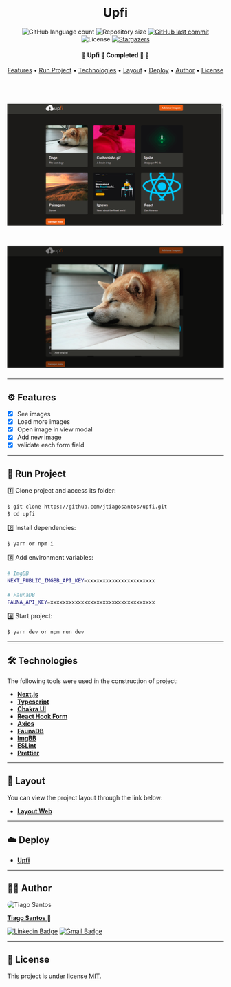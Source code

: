 <h1 align="center">Upfi</h1>

<p align="center">
  <img alt="GitHub language count" src="https://img.shields.io/github/languages/count/jtiagosantos/upfi?color=%green">
  <img alt="Repository size" src="https://img.shields.io/github/repo-size/jtiagosantos/upfi?color=blue">
  <a href="https://github.com/jtiagosantos/upfi/commits/master">
    <img alt="GitHub last commit" src="https://img.shields.io/github/last-commit/jtiagosantos/upfi?color=purple">
  </a>
  <img alt="License" src="https://img.shields.io/badge/license-MIT-brightgreen?color=orange">
   <a href="https://github.com/jtiagosantos/upfi/stargazers">
    <img alt="Stargazers" src="https://img.shields.io/github/stars/jtiagosantos/upfi?style=social">
  </a>
</p>

<h4 align="center">
	🚧 Upfi 💾 Completed 🚀 🚧
</h4>

<p align="center">
  <a href="#-features">Features</a> •
  <a href="#-run-project">Run Project</a> •
  <a href="#-technologies">Technologies</a> •
  <a href="#-layout">Layout</a> •
  <a href="#-deploy">Deploy</a> •
  <a href="#-author">Author</a> •
  <a href="#-license">License</a>
</p>

<br>

<h1 align="center">
    <img alt="ig.news" src=".github/cover-1.png" />
</h1>

<h1 align="center">
    <img alt="ig.news" src=".github/cover-2.png" />
</h1>

<hr />

## ⚙️ Features

- [x] See images
- [x] Load more images
- [x] Open image in view modal
- [x] Add new image
- [x] validate each form field

<hr>

## 🚀 Run Project

1️⃣ Clone project and access its folder:

```bash
$ git clone https://github.com/jtiagosantos/upfi.git
$ cd upfi
```

2️⃣ Install dependencies:

```bash
$ yarn or npm i
```

3️⃣ Add environment variables:

```bash
# ImgBB
NEXT_PUBLIC_IMGBB_API_KEY=xxxxxxxxxxxxxxxxxxxxxx

# FaunaDB
FAUNA_API_KEY=xxxxxxxxxxxxxxxxxxxxxxxxxxxxxxxxxx
```

4️⃣ Start project:

```bash
$ yarn dev or npm run dev
```
<hr>

## 🛠 Technologies

The following tools were used in the construction of project:

- **[Next.js](https://nextjs.org/)**
- **[Typescript](https://www.typescriptlang.org/)**
- **[Chakra UI](https://chakra-ui.com/)**
- **[React Hook Form](https://react-hook-form.com/)**
- **[Axios](https://axios-http.com/docs/api_intro)**
- **[FaunaDB](https://fauna.com/)**
- **[ImgBB](https://api.imgbb.com/)**
- **[ESLint](https://eslint.org/)**
- **[Prettier](https://prettier.io/)**

<hr>

## 🔖 Layout

You can view the project layout through the link below:

- **[Layout Web](https://www.figma.com/file/LwCeVdQxGaaZWwSIbS25pP/Desafio-2-M%C3%B3dulo-4-ReactJS-(Copy)?node-id=0%3A1)**

<hr>

## :cloud: Deploy

- **[Upfi](https://upfi-xi.vercel.app/)**

<hr>

## 👨‍💻 Author

<img src="https://avatars.githubusercontent.com/u/63312141?v=4" width="100" alt="Tiago Santos" style="border-radius: 50px;" />

<strong><a href="https://github.com/jtiagosantos">Tiago Santos </a>🚀</strong>

[![Linkedin Badge](https://img.shields.io/badge/linkedin-%230077B5.svg?&style=for-the-badge&logo=linkedin&logoColor=white&link=https://www.linkedin.com/in/jos%C3%A9-tiago-santos-de-lima-aaa4361a4/)](https://www.linkedin.com/in/josetiagosantosdelima/)
[![Gmail Badge](https://img.shields.io/badge/Gmail-D14836?style=for-the-badge&logo=gmail&logoColor=white)](mailto:tiago.santos@icomp.ufam.edu.br)

<hr>

## 📝 License

This project is under license [MIT](./LICENSE).
